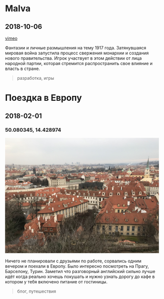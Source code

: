 # Malva

## 2018-10-06

[vimeo](https://player.vimeo.com/video/855921050?badge=0&amp;autopause=0&amp;player_id=0&amp;app_id=58479)

Фантазии и личные размышления на тему 1917 года. Затянувшаяся мировая война запустила процесс свержения монархии и
создания нового правительства. Игрок участвует в этом действии от лица народной партии, которая стремится распространить
свое влияние и власть в стране.

> разработка, игры

# Поездка в Европу

## 2018-02-01

### 50.080345, 14.428974

![picture](2018/praga.jpeg)

Ничего не планировали с друзьями по работе, сорвались одним вечером и поехали в Европу. Было интересно посмотреть на
Прагу, Барселону, Турин. Заметил что разговорный английский сильно лучше идёт когда реально хочешь покушать и нужно
узнать дорогу до кафе в котором у тебя включено питание от гостиницы.

> блог, путешествия